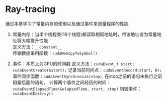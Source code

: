 # Ray-tracing   
通过本章学习了常量内存的使用以及通过事件来测量程序的性能

1. 常量内存：当半个线程束(16个线程)都读取相同地址时，将该地址设为常量地址将大幅提升性能  
定义方法：`__constant__`  
传输数据采用函数：`cudaMemcpyToSymbol()`

2. 事件：本质上为GPU的时间戳
定义方法：`cudaEvent_t start; cudaEventCreate(&start);`
记录当前时间点：`cudaEventRecord(start, 0);`
事件同步函数：`cudaEventSynchronize(stop)`, 在stop之前的语句未执行之前阻塞后面的语句。
计算两个事件之间经历的时间：`cudaEventElapsedTime(&elapsedTime, start, stop)`
销毁事件：`cudaEventDestroy()`
